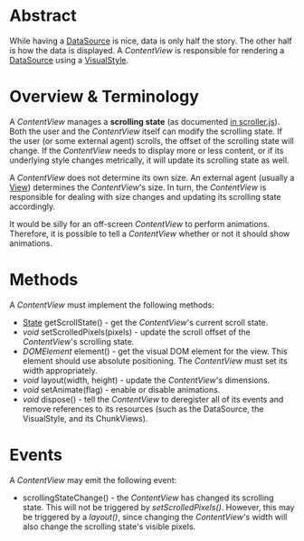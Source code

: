 # Abstract

While having a [DataSource](../DataSource.md) is nice, data is only half the story. The other half is how the data is displayed. A *ContentView* is responsible for rendering a [DataSource](../DataSource.md) using a [VisualStyle](../VisualStyle/VisualStyle.md).

# Overview & Terminology

A *ContentView* manages a **scrolling state** (as documented [in scroller.js](https://github.com/unixpickle/scroller.js#the-state-class)). Both the user and the *ContentView* itself can modify the scrolling state. If the user (or some external agent) scrolls, the offset of the scrolling state will change. If the *ContentView* needs to display more or less content, or if its underlying style changes metrically, it will update its scrolling state as well.

A *ContentView* does not determine its own size. An external agent (usually a [View](../View.md)) determines the *ContentView*'s size. In turn, the *ContentView* is responsible for dealing with size changes and updating its scrolling state accordingly.

It would be silly for an off-screen *ContentView* to perform animations. Therefore, it is possible to tell a *ContentView* whether or not it should show animations.

# Methods

A *ContentView* must implement the following methods:

 * [State](https://github.com/unixpickle/scroller.js#the-state-class) getScrollState() - get the *ContentView*'s current scroll state.
 * *void* setScrolledPixels(pixels) - update the scroll offset of the *ContentView*'s scrolling state.
 * *DOMElement* element() - get the visual DOM element for the view. This element should use absolute positioning. The *ContentView* must set its width appropriately.
 * *void* layout(width, height) - update the *ContentView*'s dimensions.
 * *void* setAnimate(flag) - enable or disable animations.
 * *void* dispose() - tell the *ContentView* to deregister all of its events and remove references to its resources (such as the DataSource, the VisualStyle, and its ChunkViews).

# Events

A *ContentView* may emit the following event:

 * scrollingStateChange() - the *ContentView* has changed its scrolling state. This will not be triggered by *setScrolledPixels()*. However, this may be triggered by a *layout()*, since changing the *ContentView*'s width will also change the scrolling state's visible pixels.
